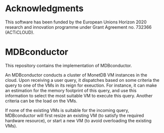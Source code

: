 # Acknowledgments
This software has been funded by the European Unions Horizon 2020 research and innovation programme under Grant Agreement no. 732366 (ACTiCLOUD).

# MDBconductor
This repository contains the implementation of MDBconductor.

An MDBconductor conducts a cluster of MonetDB VM instances in the cloud.
Upon receiving a user query, it dispatches based on some criteria the query to
 one of the VMs in its reign for exeuction.
For instance, it can make an estimation for the memory footprint of this query,
 and use this information to select the most suitable VM to execute this query.
Another criteria can be the load on the VMs.

If none of the existing VMs is suitable for the incoming query, MDBconductor
 will first resize an existing VM (to satisfy the required hardware resource),
 or start a new VM (to avoid overloading the existing VMs).

